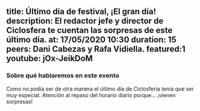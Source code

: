 title: Último día de festival, ¡El gran día!
description: El redactor jefe y director de Ciclosfera te cuentan las sorpresas de este último día.
at: 17/05/2020 10:30
duration: 15
peers: Dani Cabezas y Rafa Vidiella. 
featured:1
youtube: jOx-JeikDoM
----
### Sobre qué hablaremos en este evento

Como no podía ser de otra manera el útlimo día de Ciclosferia tenía que ser muy especial. Atención al repaso del horario diario porque... ¡vienen sorpresas!
